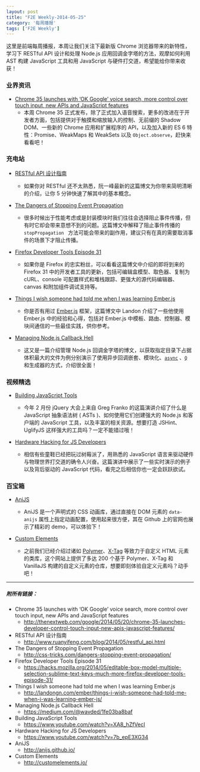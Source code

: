 ```yaml
---
layout: post
title: "F2E Weekly-2014-05-25"
category: '每周播报' 
tags: ['F2E Weekly']
---
```


这里是前端每周播报，本周让我们关注下最新版 Chrome 浏览器带来的新特性，学习下 RESTful API 设计和处理 Node.js 应用回调金字塔的方法，观摩如何利用 AST 构建 JavaScript 工具和用 JavaScript 与硬件打交道，希望能给你带来收获！

<!--more-->

### 业界资讯

- [Chrome 35 launches with ‘OK Google’ voice search, more control over touch input, new APIs and JavaScript features](http://thenextweb.com/google/2014/05/20/chrome-35-launches-developer-control-touch-input-new-apis-javascript-features/)
	- 本周 Chrome 35 正式发布，除了正式加入语音搜索，更多的改进在于开发者方面，包括提供对于触摸和缩放输入的控制、无前缀的 Shadow DOM、一些新的 Chrome 应用和扩展程序的 API，以及加入新的 ES 6 特性：Promise、WeakMaps 和 WeakSets 以及 `Object.observe`，赶快来看看吧！


### 充电站

	
- [RESTful API 设计指南](http://www.ruanyifeng.com/blog/2014/05/restful_api.html)
	- 如果你对 RESTful 还不太熟悉，阮一峰最新的这篇博文为你带来简明清晰的介绍，让你 5 分钟快速了解其中的基本概念。
	
- [The Dangers of Stopping Event Propagation](http://css-tricks.com/dangers-stopping-event-propagation/)
	- 很多时候出于性能考虑或是封装模块时我们往往会选择阻止事件传播，但有时它却会带来意想不到的问题。这篇博文中解释了阻止事件传播的 `stopPropagation ` 方法可能会带来的副作用，建议只有在真的需要取消事件的场景下才阻止传播。
	
- [Firefox Developer Tools Episode 31](https://hacks.mozilla.org/2014/05/editable-box-model-multiple-selection-sublime-text-keys-much-more-firefox-developer-tools-episode-31/)
	- 如果你是 Firefox 的忠实粉丝，可以看看这篇博文中介绍的即将到来的 Firefox 31 中的开发者工具的更新，包括可编辑盒模型、取色器、复制为cURL、console 可配置样式和堆栈跟踪、更强大的源代码编辑器、canvas 和附加组件调试支持等。	
	
- [Things I wish someone had told me when I was learning Ember.js](http://landongn.com/ember/things-i-wish-someone-had-told-me-when-i-was-learning-ember-js/)
	- 你是否有用过 [Ember.js](http://emberjs.com/) 框架，这篇博文中 Landon 介绍了一些他使用 Ember.js 中的经验和心得，包括对 Ember.js 中模板、路由、控制器、模块间通信的一些最佳实践，供你参考。
	
- [Managing Node.js Callback Hell](https://medium.com/@wavded/1fe03ba8baf)
	- 这又是一篇介绍管理 Node.js 回调金字塔的博文，以获取指定目录下占据体积最大的文件为例分别演示了使用异步回调嵌套、模块化、[`async`](https://github.com/caolan/async) 、[`Q`](https://github.com/kriskowal/q) 和生成器的方式，介绍很全面！
	
	
### 视频精选	

- [Building JavaScript Tools](https://www.youtube.com/watch?v=XA8_hZfVecI)
	- 今年 2 月份 jQuery 大会上来自 Greg Franko 的这篇演讲介绍了什么是 JavaScript 抽象语法树 ( ASTs )、如何使用它们创建强大的 Node.js 和客户端的 JavaScript 工具，以及丰富的相关资源。想要打造 JSHint、UglifyJS 这样强大的工具吗？一定不能错过哦！
	
- [Hardware Hacking for JS Developers](https://www.youtube.com/watch?v=7b_epE3XG34)
	- 相信有些童鞋已经把玩过树莓派了，用熟悉的 JavaScript 语言来驱动硬件与物理世界打交道的确令人兴奋。这篇演讲中展示了一些实时演示的例子以及背后驱动的 JavaScript 代码，看完之后相信你也一定会跃跃欲试。
	

### 百宝箱

- [AniJS](http://anijs.github.io/)
	- AniJS 是一个声明式的 CSS 动画库，通过直接在 DOM 元素的 `data-anijs` 属性上指定动画配置，使用起来很方便，其在 Github 上的官网也展示了精彩的 demo，可以体验下！
	
- [Custom Elements](http://customelements.io/)
	- 之前我们已经介绍过诸如 [Polymer](http://www.polymer-project.org/)、[X-Tag](http://www.x-tags.org/) 等致力于自定义 HTML 元素的类库，这个网站上提供了多达 200 个基于 Polymer、X-Tag 和 VanillaJS 构建的自定义元素的仓库，想要即刻体验自定义元素吗？动手吧！


---

##### 附所有链接：

- Chrome 35 launches with ‘OK Google’ voice search, more control over touch input, new APIs and JavaScript features
	- http://thenextweb.com/google/2014/05/20/chrome-35-launches-developer-control-touch-input-new-apis-javascript-features/
- RESTful API 设计指南
	- http://www.ruanyifeng.com/blog/2014/05/restful_api.html
- The Dangers of Stopping Event Propagation
	- http://css-tricks.com/dangers-stopping-event-propagation/
- Firefox Developer Tools Episode 31
	- https://hacks.mozilla.org/2014/05/editable-box-model-multiple-selection-sublime-text-keys-much-more-firefox-developer-tools-episode-31/
- Things I wish someone had told me when I was learning Ember.js
	- http://landongn.com/ember/things-i-wish-someone-had-told-me-when-i-was-learning-ember-js/
- Managing Node.js Callback Hell
	- https://medium.com/@wavded/1fe03ba8baf
- Building JavaScript Tools
	- https://www.youtube.com/watch?v=XA8_hZfVecI
- Hardware Hacking for JS Developers
	- https://www.youtube.com/watch?v=7b_epE3XG34
- AniJS
	- http://anijs.github.io/
- Custom Elements
	- http://customelements.io/